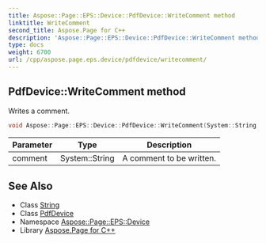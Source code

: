 ```yaml
---
title: Aspose::Page::EPS::Device::PdfDevice::WriteComment method
linktitle: WriteComment
second_title: Aspose.Page for C++
description: 'Aspose::Page::EPS::Device::PdfDevice::WriteComment method. Writes a comment in C++.'
type: docs
weight: 6700
url: /cpp/aspose.page.eps.device/pdfdevice/writecomment/
---
```

## PdfDevice::WriteComment method


Writes a comment.

```cpp
void Aspose::Page::EPS::Device::PdfDevice::WriteComment(System::String comment) override
```


| Parameter | Type | Description |
| --- | --- | --- |
| comment | System::String | A comment to be written. |

## See Also

* Class [String](../../../system/string/)
* Class [PdfDevice](../)
* Namespace [Aspose::Page::EPS::Device](../../)
* Library [Aspose.Page for C++](../../../)
